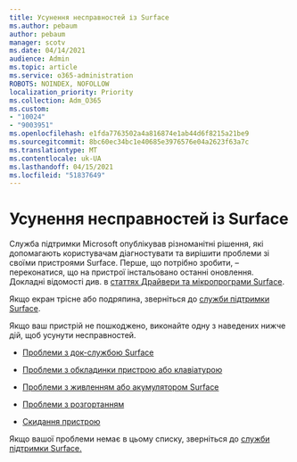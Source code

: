 ```yaml
---
title: Усунення несправностей із Surface
ms.author: pebaum
author: pebaum
manager: scotv
ms.date: 04/14/2021
audience: Admin
ms.topic: article
ms.service: o365-administration
ROBOTS: NOINDEX, NOFOLLOW
localization_priority: Priority
ms.collection: Adm_O365
ms.custom:
- "10024"
- "9003951"
ms.openlocfilehash: e1fda7763502a4a816874e1ab44d6f8215a21be9
ms.sourcegitcommit: 8bc60ec34bc1e40685e3976576e04a2623f63a7c
ms.translationtype: MT
ms.contentlocale: uk-UA
ms.lasthandoff: 04/15/2021
ms.locfileid: "51837649"
---
```

# <a name="troubleshoot-surface"></a>Усунення несправностей із Surface

Служба підтримки Microsoft опублікував різноманітні рішення, які допомагають користувачам діагностувати та вирішити проблеми зі своїми пристроями Surface. Перше, що потрібно зробити, – переконатися, що на пристрої інстальовано останні оновлення. Докладні відомості див. в [статтях Драйвери та мікропрограми Surface](https://docs.microsoft.com/surface/support-solutions-surface#surface-drivers-and-firmware).

Якщо екран трісне або подряпина, зверніться до [служби підтримки Surface](https://docs.microsoft.com/surface/contact-surface-support?tabs=online).

Якщо ваш пристрій не пошкоджено, виконайте одну з наведених нижче дій, щоб усунути несправностей.
 
- [Проблеми з док-службою Surface](https://docs.microsoft.com/surface/support-solutions-surface#surface-dock-issues)
 
- [Проблеми з обкладинки пристрою або клавіатурою](https://support.microsoft.com/sbs/surface/troubleshoot-your-surface-type-cover-or-keyboard-5b7ed1a7-bedd-5164-94a7-87f8e95df3fe?)
 
- [Проблеми з живленням або акумулятором Surface](https://docs.microsoft.com/surface/support-solutions-surface#surface-power-or-battery-issues)
 
- [Проблеми з розгортанням](https://docs.microsoft.com/surface/support-solutions-surface#deployment-issues)
 
- [Скидання пристрою](https://docs.microsoft.com/surface/support-solutions-surface#reset-device)

Якщо вашої проблеми немає в цьому списку, зверніться до [служби підтримки Surface.](https://docs.microsoft.com/surface/contact-surface-support?tabs=online)

